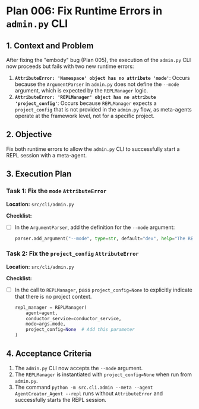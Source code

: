 # Plan 006: Fix Runtime Errors in `admin.py` CLI

## 1. Context and Problem

After fixing the "embody" bug (Plan 005), the execution of the `admin.py` CLI now proceeds but fails with two new runtime errors:

1.  **`AttributeError: 'Namespace' object has no attribute 'mode'`**: Occurs because the `ArgumentParser` in `admin.py` does not define the `--mode` argument, which is expected by the `REPLManager` logic.
2.  **`AttributeError: 'REPLManager' object has no attribute 'project_config'`**: Occurs because `REPLManager` expects a `project_config` that is not provided in the `admin.py` flow, as meta-agents operate at the framework level, not for a specific project.

## 2. Objective

Fix both runtime errors to allow the `admin.py` CLI to successfully start a REPL session with a meta-agent.

## 3. Execution Plan

### Task 1: Fix the `mode` `AttributeError`

**Location:** `src/cli/admin.py`

**Checklist:**
- [ ] In the `ArgumentParser`, add the definition for the `--mode` argument:
  ```python
  parser.add_argument("--mode", type=str, default="dev", help="The REPL execution mode (dev, advanced, basic).")
  ```

### Task 2: Fix the `project_config` `AttributeError`

**Location:** `src/cli/admin.py`

**Checklist:**
- [ ] In the call to `REPLManager`, pass `project_config=None` to explicitly indicate that there is no project context.
  ```python
  repl_manager = REPLManager(
      agent=agent,
      conductor_service=conductor_service,
      mode=args.mode,
      project_config=None  # Add this parameter
  )
  ```

## 4. Acceptance Criteria

1.  The `admin.py` CLI now accepts the `--mode` argument.
2.  The `REPLManager` is instantiated with `project_config=None` when run from `admin.py`.
3.  The command `python -m src.cli.admin --meta --agent AgentCreator_Agent --repl` runs without `AttributeError` and successfully starts the REPL session.